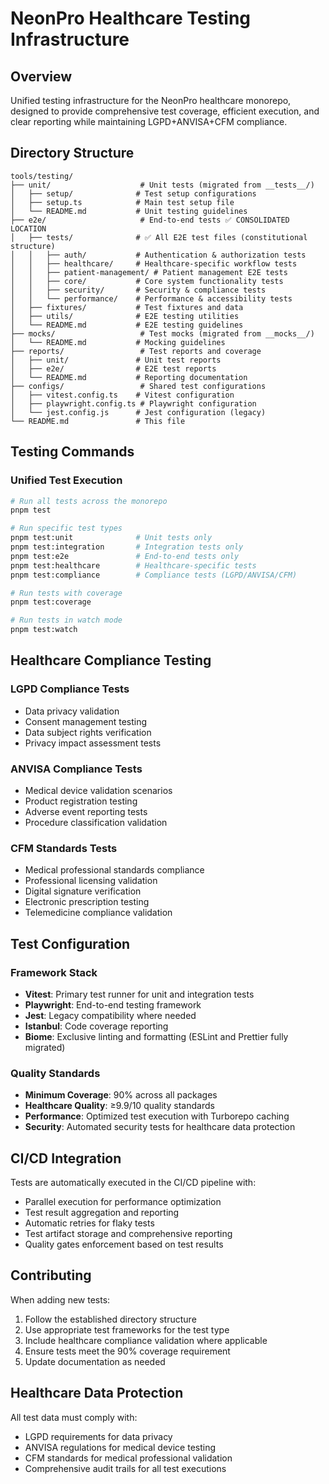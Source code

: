 # NeonPro Healthcare Testing Infrastructure

## Overview

Unified testing infrastructure for the NeonPro healthcare monorepo, designed to provide
comprehensive test coverage, efficient execution, and clear reporting while maintaining
LGPD+ANVISA+CFM compliance.

## Directory Structure

```
tools/testing/
├── unit/                    # Unit tests (migrated from __tests__/)
│   ├── setup/              # Test setup configurations
│   ├── setup.ts            # Main test setup file
│   └── README.md           # Unit testing guidelines
├── e2e/                     # End-to-end tests ✅ CONSOLIDATED LOCATION
│   ├── tests/              # ✅ All E2E test files (constitutional structure)
│   │   ├── auth/           # Authentication & authorization tests
│   │   ├── healthcare/     # Healthcare-specific workflow tests
│   │   ├── patient-management/ # Patient management E2E tests
│   │   ├── core/           # Core system functionality tests
│   │   ├── security/       # Security & compliance tests
│   │   └── performance/    # Performance & accessibility tests
│   ├── fixtures/           # Test fixtures and data
│   ├── utils/              # E2E testing utilities
│   └── README.md           # E2E testing guidelines
├── mocks/                   # Test mocks (migrated from __mocks__/)
│   └── README.md           # Mocking guidelines
├── reports/                 # Test reports and coverage
│   ├── unit/               # Unit test reports
│   ├── e2e/                # E2E test reports
│   └── README.md           # Reporting documentation
├── configs/                 # Shared test configurations
│   ├── vitest.config.ts    # Vitest configuration
│   ├── playwright.config.ts # Playwright configuration
│   └── jest.config.js      # Jest configuration (legacy)
└── README.md               # This file
```

## Testing Commands

### Unified Test Execution

```bash
# Run all tests across the monorepo
pnpm test

# Run specific test types
pnpm test:unit              # Unit tests only
pnpm test:integration       # Integration tests only
pnpm test:e2e               # End-to-end tests only
pnpm test:healthcare        # Healthcare-specific tests
pnpm test:compliance        # Compliance tests (LGPD/ANVISA/CFM)

# Run tests with coverage
pnpm test:coverage

# Run tests in watch mode
pnpm test:watch
```

## Healthcare Compliance Testing

### LGPD Compliance Tests

- Data privacy validation
- Consent management testing
- Data subject rights verification
- Privacy impact assessment tests

### ANVISA Compliance Tests

- Medical device validation scenarios
- Product registration testing
- Adverse event reporting tests
- Procedure classification validation

### CFM Standards Tests

- Medical professional standards compliance
- Professional licensing validation
- Digital signature verification
- Electronic prescription testing
- Telemedicine compliance validation

## Test Configuration

### Framework Stack

- **Vitest**: Primary test runner for unit and integration tests
- **Playwright**: End-to-end testing framework
- **Jest**: Legacy compatibility where needed
- **Istanbul**: Code coverage reporting
- **Biome**: Exclusive linting and formatting (ESLint and Prettier fully migrated)

### Quality Standards

- **Minimum Coverage**: 90% across all packages
- **Healthcare Quality**: ≥9.9/10 quality standards
- **Performance**: Optimized test execution with Turborepo caching
- **Security**: Automated security tests for healthcare data protection

## CI/CD Integration

Tests are automatically executed in the CI/CD pipeline with:

- Parallel execution for performance optimization
- Test result aggregation and reporting
- Automatic retries for flaky tests
- Test artifact storage and comprehensive reporting
- Quality gates enforcement based on test results

## Contributing

When adding new tests:

1. Follow the established directory structure
2. Use appropriate test frameworks for the test type
3. Include healthcare compliance validation where applicable
4. Ensure tests meet the 90% coverage requirement
5. Update documentation as needed

## Healthcare Data Protection

All test data must comply with:

- LGPD requirements for data privacy
- ANVISA regulations for medical device testing
- CFM standards for medical professional validation
- Comprehensive audit trails for all test executions
